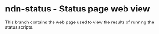 ndn-status - Status page web view
==================================

This branch contains the web page used to view the results of running the status scripts. 

